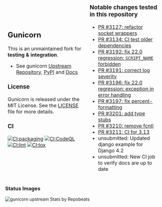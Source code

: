 <table style="border: none"><tbody style="border: none"><tr style="border: none">
<td style="border: none">

## Gunicorn

This is an unmaintained fork for **testing & integration**.

* See gunicorn [Upstream Repository](https://github.com/benoitc/gunicorn), [PyPI]( https://pypi.python.org/pypi/gunicorn) and [Docs](https://docs.gunicorn.org)

### License

Gunicorn is released under the MIT License. See the [LICENSE](LICENSE) file for more
details.

### CI

[![CI:packaging](https://github.com/pajod/gunicorn/actions/workflows/packaging.yml/badge.svg)](https://github.com/pajod/gunicorn/actions/workflows/packaging.yml)
[![CI:CodeQL](https://github.com/pajod/gunicorn/actions/workflows/github-code-scanning/codeql/badge.svg)](https://github.com/pajod/gunicorn/actions/workflows/github-code-scanning/codeql)
[![CI:lint](https://github.com/pajod/gunicorn/actions/workflows/lint.yml/badge.svg)](https://github.com/pajod/gunicorn/actions/workflows/lint.yml)
[![CI:tox](https://github.com/pajod/gunicorn/actions/workflows/tox.yml/badge.svg)](https://github.com/pajod/gunicorn/actions/workflows/tox.yml)

</td>
<td style="border: none">

### Notable changes tested in this repository

 * [PR #3127: refactor socket wrappers](https://github.com/benoitc/gunicorn/pull/3127)
 * [PR #3134: CI test older dependencies](https://github.com/benoitc/gunicorn/pull/3134)
 * [PR #3192: fix 22.0 regression: `SCRIPT_NAME` forbidden](https://github.com/benoitc/gunicorn/pull/3192)
 * [PR #3191: correct log severity](https://github.com/benoitc/gunicorn/pull/3191)
 * [PR #3196: fix 22.0 regression: exception in error handling](https://github.com/benoitc/gunicorn/pull/3196)
 * [PR #3197: fix percent-formatting](https://github.com/benoitc/gunicorn/pull/3197)
 * [PR #3201: add type stubs](https://github.com/benoitc/gunicorn/pull/3201)
 * [PR #3210: remove fcntl](https://github.com/benoitc/gunicorn/pull/3210)
 * [PR #3211: CI for 3.13](https://github.com/benoitc/gunicorn/pull/3211)
 * unsubmitted: Updated django example for Django 4.2
 * unsubmitted: New CI job to verify docs are up to date

</tbody>
</tr></tbody></table>

### Status Images

![gunicorn upstream Stats by Repobeats](https://repobeats.axiom.co/api/embed/c1f1846401d9b4913dd9019aead4b1883e954739.svg "Repobeats analytics image")
